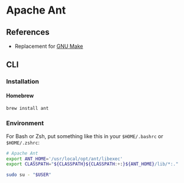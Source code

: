 # Apache Ant

## References

- Replacement for [GNU Make](/gnu-make.md)

## CLI

### Installation

#### Homebrew

```sh
brew install ant
```

### Environment

For Bash or Zsh, put something like this in your `$HOME/.bashrc` or `$HOME/.zshrc`:

```sh
# Apache Ant
export ANT_HOME='/usr/local/opt/ant/libexec'
export CLASSPATH="${CLASSPATH}${CLASSPATH:+:}${ANT_HOME}/lib/*:."
```

```sh
sudo su - "$USER"
```
